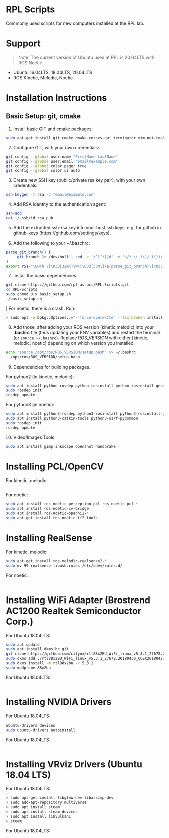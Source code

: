 # RPL Scripts
Commonly used scripts for new computers installed at the RPL lab.

# Support
> Note: The current version of Ubuntu used at RPL is 20.04LTS with ROS Noetic
- Ubuntu 16.04LTS, 18.04LTS, 20.04LTS
- ROS Kinetic, Melodic, Noetic

# Installation Instructions

## Basic Setup: git, cmake

1. Install basic GIT and cmake packages:
```bash
sudo apt-get install git cmake cmake-curses-gui terminator vim net-tools
```

2. Configure GIT, with your own credentials:
```bash
git config --global user.name "FirstName LastName"
git config --global user.email "email@example.com"
git config --global color.pager true
git config --global color.ui auto
```

3. Create new SSH key (public/private rsa key pair), with your own credentials:
```bash
ssh-keygen -t rsa -C "email@example.com"
```

4. Add RSA identity to the authentication agent:
```bash
ssh-add
cat ~/.ssh/id_rsa.pub
```

5. Add the extracted ssh-rsa key into your host ssh keys, e.g. for github in github-keys (https://github.com/settings/keys).

6. Add the following to your ~/.baschrc:
```bash
parse_git_branch() {
     git branch 2> /dev/null | sed -e '/^[^*]/d' -e 's/* \(.*\)/ (\1)/'
}
export PS1="\u@\h \[\033[32m\]\w\[\033[33m\]\$(parse_git_branch)\[\033[00m\] $ "
```

7. Install the basic dependencies
```bash
git clone https://github.com/rpl-as-ucl/RPL-Scripts.git
cd RPL-Scripts
sudo chmod u+x basic_setup.sh
./basic_setup.sh
```

| For noetic, there is a crash.  Run:
```bash
> sudo apt -o Dpkg::Options::="--force-overwrite" --fix-broken install
```

8. Add those, after adding your ROS version (kinetic,melodic) into your **.bashrc** file (thus updating your ENV variables) and restart the terminal (or `source ~/.bashrc`).  Replace ROS_VERSION with either [kinetic, melodic, noetic] depending on which version you installed:
```bash
echo "source /opt/ros/ROS_VERSION/setup.bash" >> ~/.bashrc
. /opt/ros/ROS_VERSION/setup.bash
```

9. Dependencies for building packages.

For python2 (in kinetic, melodic):
```bash
sudo apt install python-rosdep python-rosinstall python-rosinstall-generator python-wstool build-essential
sudo rosdep init
rosdep update
```

For python3 (in noetic):
```bash
sudo apt install python3-rosdep python3-rosinstall python3-rosinstall-generator python3-wstool build-essential
sudo apt install python3-catkin-tools python3-osrf-pycommon
sudo rosdep init
rosdep update
```

10. Video/Images Tools
```bash
sudo apt install gimp inkscape openshot handbrake
```


# Installing PCL/OpenCV
For kinetic, melodic:
```bash
```

For noetic:
```bash
sudo apt install ros-noetic-perception-pcl ros-noetic-pcl-*
sudo apt install ros-noetic-cv-bridge
sudo apt install ros-noetic-openni2-*
sudo apt-get install ros-noetic-tf2-tools
```


# Installing RealSense
For kinetic, melodic:
```bash
sudo apt-get install ros-melodic-realsense2-*
sudo mv 99-realsense-libusb.rules /etc/udev/rules.d/
```

For noetic:
```bash
```

# Installing WiFi Adapter (Brostrend AC1200 Realtek Semiconductor Corp.)
For Ubuntu 18.04LTS:
```bash
sudo apt update
sudo apt install dkms bc git
git clone https://github.com/cilynx/rtl88x2BU_WiFi_linux_v5.3.1_27678.20180430_COEX20180427-5959
sudo dkms add ./rtl88x2BU_WiFi_linux_v5.3.1_27678.20180430_COEX20180427-5959
sudo dkms install -m rtl88x2bu -v 5.3.1
sudo modprobe 88x2bu
```

For Ubuntu 18.04LTS:
```bash
```


# Installing NVIDIA Drivers
For Ubuntu 18.04LTS:
```bash
ubuntu-drivers devices
sudo ubuntu-drivers autoinstall
```

For Ubuntu 18.04LTS:
```bash
```

# Installing VRviz Drivers (Ubuntu 18.04 LTS)

For Ubuntu 18.04LTS:
```bash
> sudo apt-get install libglew-dev libassimp-dev
> sudo add-apt-repository multiverse
> sudo apt install steam
> sudo apt install steam-devices
> sudo apt install libvulkan1
> steam
```

For Ubuntu 18.04LTS:
```bash
```

